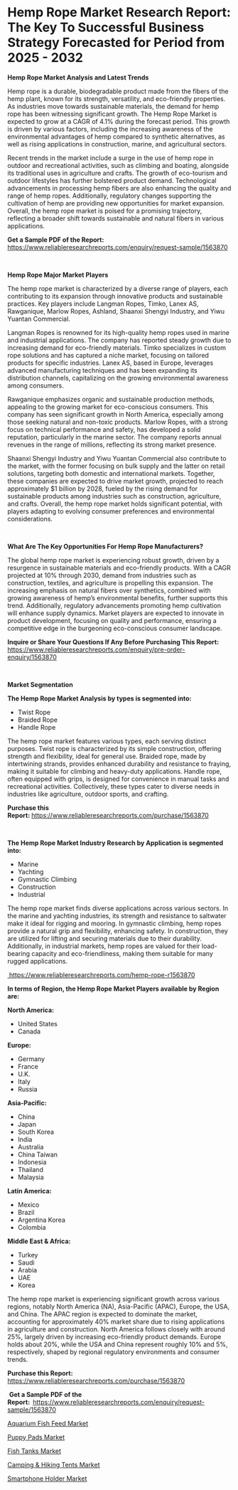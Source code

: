 <p><h1>Hemp Rope Market Research Report: The Key To Successful Business Strategy Forecasted for Period from 2025 - 2032</h1></p><p><strong>Hemp Rope Market Analysis and Latest Trends</strong></p>
<p><p>Hemp rope is a durable, biodegradable product made from the fibers of the hemp plant, known for its strength, versatility, and eco-friendly properties. As industries move towards sustainable materials, the demand for hemp rope has been witnessing significant growth. The Hemp Rope Market is expected to grow at a CAGR of 4.1% during the forecast period. This growth is driven by various factors, including the increasing awareness of the environmental advantages of hemp compared to synthetic alternatives, as well as rising applications in construction, marine, and agricultural sectors.</p><p>Recent trends in the market include a surge in the use of hemp rope in outdoor and recreational activities, such as climbing and boating, alongside its traditional uses in agriculture and crafts. The growth of eco-tourism and outdoor lifestyles has further bolstered product demand. Technological advancements in processing hemp fibers are also enhancing the quality and range of hemp ropes. Additionally, regulatory changes supporting the cultivation of hemp are providing new opportunities for market expansion. Overall, the hemp rope market is poised for a promising trajectory, reflecting a broader shift towards sustainable and natural fibers in various applications.</p></p>
<p><strong>Get a Sample PDF of the Report:&nbsp;</strong> <a href="https://www.reliableresearchreports.com/enquiry/request-sample/1563870?utm_campaign=10&utm_medium=2&utm_source=Github&utm_content=ia&utm_term=05042025&utm_id=hemp-rope">https://www.reliableresearchreports.com/enquiry/request-sample/1563870</a></p>
<p>&nbsp;</p>
<p><strong>Hemp Rope Major Market Players</strong></p>
<p><p>The hemp rope market is characterized by a diverse range of players, each contributing to its expansion through innovative products and sustainable practices. Key players include Langman Ropes, Timko, Lanex AS, Rawganique, Marlow Ropes, Ashland, Shaanxi Shengyi Industry, and Yiwu Yuantan Commercial.</p><p>Langman Ropes is renowned for its high-quality hemp ropes used in marine and industrial applications. The company has reported steady growth due to increasing demand for eco-friendly materials. Timko specializes in custom rope solutions and has captured a niche market, focusing on tailored products for specific industries. Lanex AS, based in Europe, leverages advanced manufacturing techniques and has been expanding its distribution channels, capitalizing on the growing environmental awareness among consumers.</p><p>Rawganique emphasizes organic and sustainable production methods, appealing to the growing market for eco-conscious consumers. This company has seen significant growth in North America, especially among those seeking natural and non-toxic products. Marlow Ropes, with a strong focus on technical performance and safety, has developed a solid reputation, particularly in the marine sector. The company reports annual revenues in the range of millions, reflecting its strong market presence.</p><p>Shaanxi Shengyi Industry and Yiwu Yuantan Commercial also contribute to the market, with the former focusing on bulk supply and the latter on retail solutions, targeting both domestic and international markets. Together, these companies are expected to drive market growth, projected to reach approximately $1 billion by 2028, fueled by the rising demand for sustainable products among industries such as construction, agriculture, and crafts. Overall, the hemp rope market holds significant potential, with players adapting to evolving consumer preferences and environmental considerations.</p></p>
<p>&nbsp;</p>
<p><strong>What Are The Key Opportunities For Hemp Rope Manufacturers?</strong></p>
<p><p>The global hemp rope market is experiencing robust growth, driven by a resurgence in sustainable materials and eco-friendly products. With a CAGR projected at 10% through 2030, demand from industries such as construction, textiles, and agriculture is propelling this expansion. The increasing emphasis on natural fibers over synthetics, combined with growing awareness of hemp’s environmental benefits, further supports this trend. Additionally, regulatory advancements promoting hemp cultivation will enhance supply dynamics. Market players are expected to innovate in product development, focusing on quality and performance, ensuring a competitive edge in the burgeoning eco-conscious consumer landscape.</p></p>
<p><strong>Inquire or Share Your Questions If Any Before Purchasing This Report:</strong> <a href="https://www.reliableresearchreports.com/enquiry/pre-order-enquiry/1563870?utm_campaign=10&utm_medium=2&utm_source=Github&utm_content=ia&utm_term=05042025&utm_id=hemp-rope">https://www.reliableresearchreports.com/enquiry/pre-order-enquiry/1563870</a></p>
<p>&nbsp;</p>
<p><strong>Market Segmentation</strong></p>
<p><strong>The Hemp Rope Market Analysis by types is segmented into:</strong></p>
<p><ul><li>Twist Rope</li><li>Braided Rope</li><li>Handle Rope</li></ul></p>
<p><p>The hemp rope market features various types, each serving distinct purposes. Twist rope is characterized by its simple construction, offering strength and flexibility, ideal for general use. Braided rope, made by intertwining strands, provides enhanced durability and resistance to fraying, making it suitable for climbing and heavy-duty applications. Handle rope, often equipped with grips, is designed for convenience in manual tasks and recreational activities. Collectively, these types cater to diverse needs in industries like agriculture, outdoor sports, and crafting.</p></p>
<p><strong>Purchase this Report:&nbsp;</strong><a href="https://www.reliableresearchreports.com/purchase/1563870?utm_campaign=10&utm_medium=2&utm_source=Github&utm_content=ia&utm_term=05042025&utm_id=hemp-rope">https://www.reliableresearchreports.com/purchase/1563870</a></p>
<p>&nbsp;</p>
<p><strong>The Hemp Rope Market Industry Research by Application is segmented into:</strong></p>
<p><ul><li>Marine</li><li>Yachting</li><li>Gymnastic Climbing</li><li>Construction</li><li>Industrial</li></ul></p>
<p><p>The hemp rope market finds diverse applications across various sectors. In the marine and yachting industries, its strength and resistance to saltwater make it ideal for rigging and mooring. In gymnastic climbing, hemp ropes provide a natural grip and flexibility, enhancing safety. In construction, they are utilized for lifting and securing materials due to their durability. Additionally, in industrial markets, hemp ropes are valued for their load-bearing capacity and eco-friendliness, making them suitable for many rugged applications.</p></p>
<p><a href="https://www.reliableresearchreports.com/hemp-rope-r1563870?utm_campaign=10&utm_medium=2&utm_source=Github&utm_content=ia&utm_term=05042025&utm_id=hemp-rope">&nbsp;https://www.reliableresearchreports.com/hemp-rope-r1563870</a></p>
<p><strong>In terms of Region, the Hemp Rope Market Players available by Region are:</strong></p>
<p>
    <p> <strong> North America: </strong>
        <ul>
            <li>United States</li>
            <li>Canada</li>
        </ul>
        </p> 
    <p> <strong> Europe: </strong>
        <ul>
            <li>Germany</li>
            <li>France</li>
            <li>U.K.</li>
            <li>Italy</li>
            <li>Russia</li>
        </ul>
        </p> 
    <p> <strong> Asia-Pacific: </strong>
        <ul>
            <li>China</li>
            <li>Japan</li>
            <li>South Korea</li>
            <li>India</li>
            <li>Australia</li>
            <li>China Taiwan</li>
            <li>Indonesia</li>
            <li>Thailand</li>
            <li>Malaysia</li>
        </ul>
        </p> 
    <p> <strong> Latin America: </strong>
        <ul>
            <li>Mexico</li>
            <li>Brazil</li>
            <li>Argentina Korea</li>
            <li>Colombia</li>
        </ul>
        </p> 
    <p> <strong> Middle East & Africa: </strong>
        <ul>
            <li>Turkey</li>
            <li>Saudi</li>
            <li>Arabia</li>
            <li>UAE</li>
            <li>Korea</li>
        </ul>
    </p>
    </p>
<p><p>The hemp rope market is experiencing significant growth across various regions, notably North America (NA), Asia-Pacific (APAC), Europe, the USA, and China. The APAC region is expected to dominate the market, accounting for approximately 40% market share due to rising applications in agriculture and construction. North America follows closely with around 25%, largely driven by increasing eco-friendly product demands. Europe holds about 20%, while the USA and China represent roughly 10% and 5%, respectively, shaped by regional regulatory environments and consumer trends.</p></p>
<p><strong>Purchase this Report: </strong><a href="https://www.reliableresearchreports.com/purchase/1563870?utm_campaign=10&utm_medium=2&utm_source=Github&utm_content=ia&utm_term=05042025&utm_id=hemp-rope">https://www.reliableresearchreports.com/purchase/1563870</a></p>
<p>&nbsp;<strong>Get a Sample PDF of the Report:&nbsp;&nbsp;</strong><a href="https://www.reliableresearchreports.com/enquiry/request-sample/1563870?utm_campaign=10&utm_medium=2&utm_source=Github&utm_content=ia&utm_term=05042025&utm_id=hemp-rope">https://www.reliableresearchreports.com/enquiry/request-sample/1563870</a></p>
<p><strong></strong></p>
<p><p><a href="https://github.com/eymermanda0p/Market-Research-Report-List-1/blob/main/aquarium-fish-feed-market.md?utm_campaign=10&utm_medium=2&utm_source=Github&utm_content=ia&utm_term=05042025&utm_id=hemp-rope">Aquarium Fish Feed Market</a></p><p><a href="https://github.com/guzasbahsas/Market-Research-Report-List-1/blob/main/puppy-pads-market.md?utm_campaign=10&utm_medium=2&utm_source=Github&utm_content=ia&utm_term=05042025&utm_id=hemp-rope">Puppy Pads Market</a></p><p><a href="https://github.com/rokiahgrendy/Market-Research-Report-List-1/blob/main/fish-tanks-market.md?utm_campaign=10&utm_medium=2&utm_source=Github&utm_content=ia&utm_term=05042025&utm_id=hemp-rope">Fish Tanks Market</a></p><p><a href="https://github.com/nagateyisu29/Market-Research-Report-List-1/blob/main/camping-hiking-tents-market.md?utm_campaign=10&utm_medium=2&utm_source=Github&utm_content=ia&utm_term=05042025&utm_id=hemp-rope">Camping & Hiking Tents Market</a></p><p><a href="https://github.com/weisonmanych/Market-Research-Report-List-1/blob/main/smartphone-holder-market.md?utm_campaign=10&utm_medium=2&utm_source=Github&utm_content=ia&utm_term=05042025&utm_id=hemp-rope">Smartphone Holder Market</a></p></p>